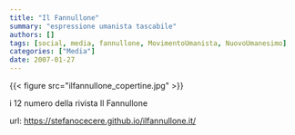 ```yaml
---
title: "Il Fannullone"
summary: "espressione umanista tascabile"
authors: []
tags: [social, media, fannullone, MovimentoUmanista, NuovoUmanesimo]
categories: ["Media"]
date: 2007-01-27
---
```


{{< figure src="ilfannullone_copertine.jpg" >}}

i 12 numero della rivista Il Fannullone

url: <https://stefanocecere.github.io/ilfannullone.it/>

